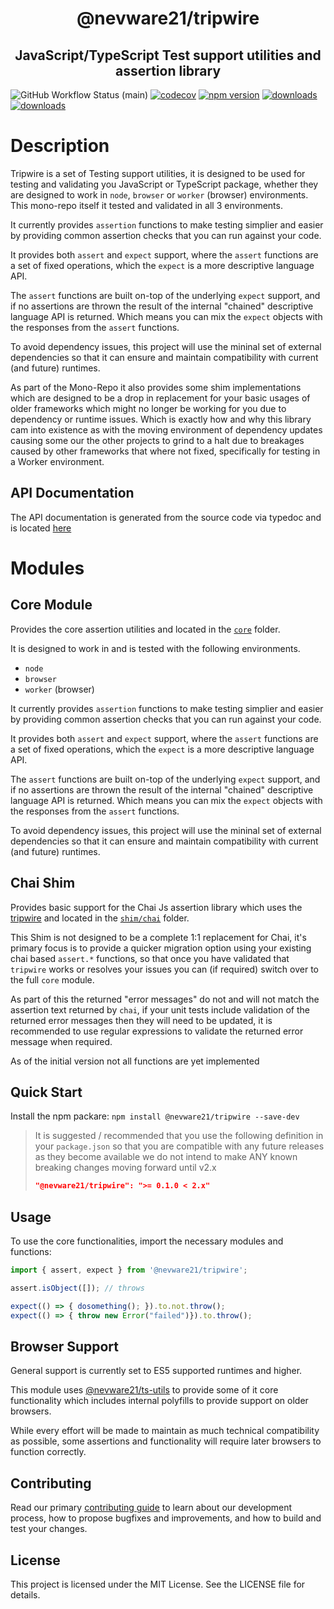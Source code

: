 <h1 align="center">@nevware21/tripwire</h1>
<h2 align="center">JavaScript/TypeScript Test support utilities and assertion library</h2>

![GitHub Workflow Status (main)](https://img.shields.io/github/actions/workflow/status/nevware21/tripwire/ci.yml?branch=main)
[![codecov](https://codecov.io/gh/nevware21/tripwire/branch/main/graph/badge.svg?token=KA05820FMO)](https://codecov.io/gh/nevware21/tripwire)
[![npm version](https://badge.fury.io/js/%40nevware21%2Ftripwire.svg)](https://badge.fury.io/js/%40nevware21%2Ftripwire)
[![downloads](https://img.shields.io/npm/dt/%40nevware21/tripwire.svg)](https://www.npmjs.com/package/%40nevware21/tripwire)
[![downloads](https://img.shields.io/npm/dm/%40nevware21/tripwire.svg)](https://www.npmjs.com/package/%40nevware21/tripwire)

# Description

Tripwire is a set of Testing support utilities, it is designed to be used for testing and validating you JavaScript or TypeScript package, whether they are designed to work in `node`, `browser` or `worker` (browser) environments. This mono-repo itself it tested and validated in all 3 environments.

It currently provides `assertion` functions to make testing simplier and easier by providing common assertion checks that you can run against your code.

It provides both `assert` and `expect` support, where the `assert` functions are a set of fixed operations, which the `expect` is a more descriptive language API.

The `assert` functions are built on-top of the underlying `expect` support, and if no assertions are thrown the result of the internal "chained" descriptive language API is returned. Which means you can mix the `expect` objects with the responses from the `assert` functions.

To avoid dependency issues, this project will use the mininal set of external dependencies so that it can ensure and maintain compatibility with current (and future) runtimes.

As part of the Mono-Repo it also provides some shim implementations which are designed to be a drop in replacement for your basic usages of older frameworks which might no longer be working for you due to dependency or runtime issues. Which is exactly how and why this library cam into existence as with the moving environment of dependency updates causing some our the other projects to grind to a halt due to breakages caused by other frameworks that where not fixed, specifically for testing in a Worker environment.


## API Documentation

The API documentation is generated from the source code via typedoc and is located [here](https://nevware21.github.io/tripwire/index.html)

# Modules

## Core Module

Provides the core assertion utilities and located in the [`core`](https://github.com/nevware21/tripwire/tree/main/core) folder.

It is designed to work in and is tested with the following environments.

- `node`
- `browser`
- `worker` (browser)

It currently provides `assertion` functions to make testing simplier and easier by providing common assertion checks that you can run against your code.

It provides both `assert` and `expect` support, where the `assert` functions are a set of fixed operations, which the `expect` is a more descriptive language API.

The `assert` functions are built on-top of the underlying `expect` support, and if no assertions are thrown the result of the internal "chained" descriptive language API is returned. Which means you can mix the `expect` objects with the responses from the `assert` functions.

To avoid dependency issues, this project will use the mininal set of external dependencies so that it can ensure and maintain compatibility with current (and future) runtimes.

## Chai Shim

Provides basic support for the Chai Js assertion library which uses the [tripwire](https://github.com/nevware21/tripwire) and located in the [`shim/chai`](https://github.com/nevware21/tripwire/tree/main/shim/chai) folder.

This Shim is not designed to be a complete 1:1 replacement for Chai, it's primary focus is to provide a quicker migration option using your existing chai based `assert.*` functions, so that once you have validated that `tripwire` works or resolves your issues you can (if required) switch over to the full `core` module.

As part of this the returned "error messages" do not and will not match the assertion text returned by `chai`, if your unit tests include validation of the returned error messages then they will need to be updated, it is recommended to use regular expressions to validate the returned error message when required.

As of the initial version not all functions are yet implemented

## Quick Start

Install the npm packare: `npm install @nevware21/tripwire --save-dev`

> It is suggested / recommended that you use the following definition in your `package.json` so that you are compatible with any future releases as they become available
> we do not intend to make ANY known breaking changes moving forward until v2.x 
> ```json
> "@nevware21/tripwire": ">= 0.1.0 < 2.x"
> ```

## Usage

To use the core functionalities, import the necessary modules and functions:

```ts
import { assert, expect } from '@nevware21/tripwire';

assert.isObject([]); // throws

expect(() => { dosomething(); }).to.not.throw();
expect(() => { throw new Error("failed")}).to.throw();
```

## Browser Support

General support is currently set to ES5 supported runtimes and higher.

This module uses [@nevware21/ts-utils](https://github.com/nevware21/ts-utils) to provide some of it core functionality which includes internal polyfills to provide support on older browsers.

While every effort will be made to maintain as much technical compatibility as possible, some assertions and functionality will require later browsers to function correctly.

## Contributing

Read our primary [contributing guide](https://github.com/nevware21/tripwire/blob/main/CONTRIBUTING.md) to learn about our development process, how to propose bugfixes and improvements, and how to build and test your changes.

## License

This project is licensed under the MIT License. See the LICENSE file for details.
